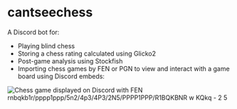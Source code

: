 # cantseechess

A Discord bot for: 

* Playing blind chess
* Storing a chess rating calculated using Glicko2
* Post-game analysis using Stockfish
* Importing chess games by FEN or PGN to view and interact with a game board using Discord embeds:

![Chess game displayed on Discord with FEN rnbqkb1r/pppp1ppp/5n2/4p3/4P3/2N5/PPPP1PPP/R1BQKBNR w KQkq - 2 5](https://github.com/intrnlerr/cantseechess/assets/23156778/2818d08a-8566-4259-a4e8-68e496ff1858)



